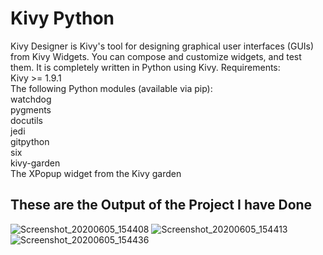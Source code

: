 # Kivy Python

Kivy Designer is Kivy's tool for designing graphical user interfaces (GUIs) from Kivy Widgets. You can compose and customize widgets, and test them. It is completely written in Python using Kivy.
Requirements:<br/>
    Kivy >= 1.9.1<br/>
    The following Python modules (available via pip):<br/>
        watchdog<br/>
        pygments<br/>
        docutils<br/>
        jedi<br/>
        gitpython<br/>
        six<br/>
        kivy-garden<br/>
    The XPopup widget from the Kivy garden

## These are the Output of the Project I have Done

![Screenshot_20200605_154408](https://user-images.githubusercontent.com/46783175/83869327-0b772e80-a74a-11ea-936a-cac5f24602ba.png)
![Screenshot_20200605_154413](https://user-images.githubusercontent.com/46783175/83869330-0ca85b80-a74a-11ea-8e68-a966fe1776fd.png)
![Screenshot_20200605_154436](https://user-images.githubusercontent.com/46783175/83869332-0d40f200-a74a-11ea-865b-9154523ec052.png)
